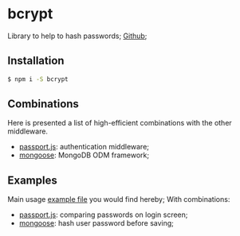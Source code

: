 # bcrypt
Library to help to hash passwords; [Github](https://github.com/kelektiv/node.bcrypt.js);

## Installation
``` bash
$ npm i -S bcrypt
```

## Combinations
Here is presented a list of high-efficient combinations with the other middleware.
- [passport.js](../passport.js): authentication middleware;
- [mongoose](https://github.com/ned4ded/snippets/tree/master/frameworks/mongoose): MongoDB ODM framework;

## Examples
Main usage [example file](./example.js) you would find hereby;
With combinations:
- [passport.js](../passport.js/local-combo/bcrypt.js): comparing passwords on login screen;
- [mongoose](https://github.com/ned4ded/snippets/tree/master/frameworks/mongoose/User/bcrypt.model.js): hash user password before saving;
